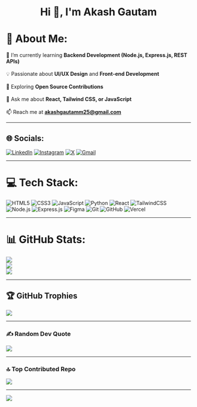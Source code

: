 <h1 align="center">Hi 👋, I'm Akash Gautam</h1>

# 💫 About Me:
🌱 I’m currently learning **Backend Development (Node.js, Express.js, REST APIs)**<br>  
💡 Passionate about **UI/UX Design** and **Front-end Development**<br>  
🎯 Exploring **Open Source Contributions**<br>  
💬 Ask me about **React, Tailwind CSS, or JavaScript**<br>  
📫 Reach me at **akashgautamm25@gmail.com**

---

## 🌐 Socials:
[![LinkedIn](https://img.shields.io/badge/LinkedIn-%230077B5.svg?style=for-the-badge&logo=linkedin&logoColor=white)](https://linkedin.com/in/) 
[![Instagram](https://img.shields.io/badge/Instagram-%23E4405F.svg?style=for-the-badge&logo=Instagram&logoColor=white)](https://instagram.com/) 
[![X](https://img.shields.io/badge/X-black.svg?style=for-the-badge&logo=X&logoColor=white)](https://x.com/) 
[![Gmail](https://img.shields.io/badge/Email-D14836?style=for-the-badge&logo=gmail&logoColor=white)](mailto:akashgautamm25@gmail.com)

---

# 💻 Tech Stack:
![HTML5](https://img.shields.io/badge/html5-%23E34F26.svg?style=for-the-badge&logo=html5&logoColor=white)
![CSS3](https://img.shields.io/badge/css3-%231572B6.svg?style=for-the-badge&logo=css3&logoColor=white)
![JavaScript](https://img.shields.io/badge/javascript-%23323330.svg?style=for-the-badge&logo=javascript&logoColor=%23F7DF1E)
![Python](https://img.shields.io/badge/python-%233776AB.svg?style=for-the-badge&logo=python&logoColor=white)
![React](https://img.shields.io/badge/react-%2320232a.svg?style=for-the-badge&logo=react&logoColor=%2361DAFB)
![TailwindCSS](https://img.shields.io/badge/tailwindcss-%2338B2AC.svg?style=for-the-badge&logo=tailwind-css&logoColor=white)
![Node.js](https://img.shields.io/badge/node.js-339933.svg?style=for-the-badge&logo=nodedotjs&logoColor=white)
![Express.js](https://img.shields.io/badge/express.js-%23404d59.svg?style=for-the-badge&logo=express&logoColor=white)
![Figma](https://img.shields.io/badge/figma-%23F24E1E.svg?style=for-the-badge&logo=figma&logoColor=white)
![Git](https://img.shields.io/badge/git-%23F05033.svg?style=for-the-badge&logo=git&logoColor=white)
![GitHub](https://img.shields.io/badge/github-%23121011.svg?style=for-the-badge&logo=github&logoColor=white)
![Vercel](https://img.shields.io/badge/vercel-%23000000.svg?style=for-the-badge&logo=vercel&logoColor=white)

---

# 📊 GitHub Stats:
![](https://github-readme-stats.vercel.app/api?username=Akashgautam25&theme=dark&hide_border=false&include_all_commits=true&count_private=true)<br/>
![](https://streak-stats.demolab.com/?user=Akashgautam25&theme=dark&hide_border=false)<br/>
![](https://github-readme-stats.vercel.app/api/top-langs/?username=Akashgautam25&theme=dark&hide_border=false&include_all_commits=true&count_private=true&layout=compact)

---

## 🏆 GitHub Trophies
![](https://github-profile-trophy.vercel.app/?username=Akashgautam25&theme=onedark&no-frame=false&no-bg=false&margin-w=4)

---

### ✍️ Random Dev Quote
![](https://quotes-github-readme.vercel.app/api?type=horizontal&theme=radical)

---

### 🔝 Top Contributed Repo
![](https://github-contributor-stats.vercel.app/api?username=Akashgautam25&limit=5&theme=radical&combine_all_yearly_contributions=true)

---

[![](https://visitcount.itsvg.in/api?id=Akashgautam25&icon=0&color=0)](https://visitcount.itsvg.in)

<!-- Proudly created with ❤️ by Akash Gautam -->
